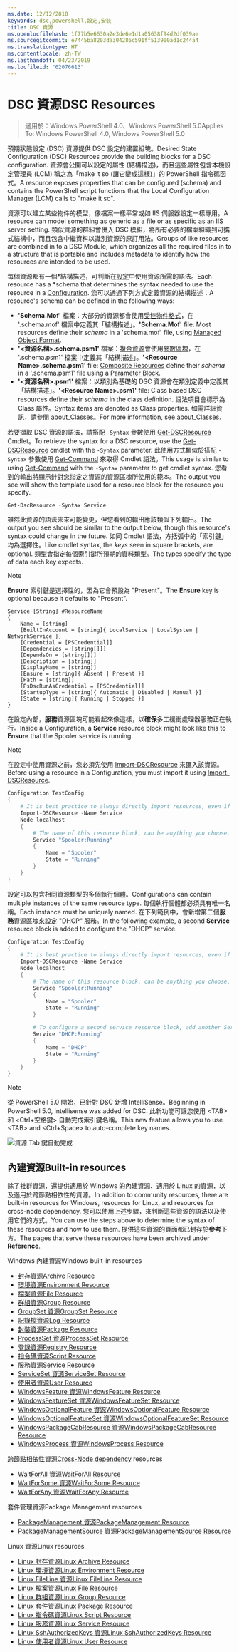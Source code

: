 ```yaml
---
ms.date: 12/12/2018
keywords: dsc,powershell,設定,安裝
title: DSC 資源
ms.openlocfilehash: 1f77b5e6630a2e3de6e1d1a05638f94d2df039ae
ms.sourcegitcommit: e7445ba8203da304286c591ff513900ad1c244a4
ms.translationtype: HT
ms.contentlocale: zh-TW
ms.lasthandoff: 04/23/2019
ms.locfileid: "62076613"
---
```

# <a name="dsc-resources"></a><span data-ttu-id="8ddcd-103">DSC 資源</span><span class="sxs-lookup"><span data-stu-id="8ddcd-103">DSC Resources</span></span>

><span data-ttu-id="8ddcd-104">適用於：Windows PowerShell 4.0、Windows PowerShell 5.0</span><span class="sxs-lookup"><span data-stu-id="8ddcd-104">Applies To: Windows PowerShell 4.0, Windows PowerShell 5.0</span></span>

<span data-ttu-id="8ddcd-105">預期狀態設定 (DSC) 資源提供 DSC 設定的建置組塊。</span><span class="sxs-lookup"><span data-stu-id="8ddcd-105">Desired State Configuration (DSC) Resources provide the building blocks for a DSC configuration.</span></span> <span data-ttu-id="8ddcd-106">資源會公開可以設定的屬性 (結構描述)，而且這些屬性包含本機設定管理員 (LCM) 稱之為「make it so (讓它變成這樣)」的 PowerShell 指令碼函式。</span><span class="sxs-lookup"><span data-stu-id="8ddcd-106">A resource exposes properties that can be configured (schema) and contains the PowerShell script functions that the Local Configuration Manager (LCM) calls to "make it so".</span></span>

<span data-ttu-id="8ddcd-107">資源可以建立某些物件的模型，像檔案一樣平常或如 IIS 伺服器設定一樣專用。</span><span class="sxs-lookup"><span data-stu-id="8ddcd-107">A resource can model something as generic as a file or as specific as an IIS server setting.</span></span>  <span data-ttu-id="8ddcd-108">類似資源的群組會併入 DSC 模組，將所有必要的檔案組織到可攜式結構中，而且包含中繼資料以識別資源的原訂用法。</span><span class="sxs-lookup"><span data-stu-id="8ddcd-108">Groups of like resources are combined in to a DSC Module, which organizes all the required files in to a structure that is portable and includes metadata to identify how the resources are intended to be used.</span></span>

<span data-ttu-id="8ddcd-109">每個資源都有一個\*結構描述，可判斷在[設定](../configurations/configurations.md)中使用資源所需的語法。</span><span class="sxs-lookup"><span data-stu-id="8ddcd-109">Each resource has a \*schema that determines the syntax needed to use the resource in a [Configuration](../configurations/configurations.md).</span></span> <span data-ttu-id="8ddcd-110">您可以透過下列方式定義資源的結構描述：</span><span class="sxs-lookup"><span data-stu-id="8ddcd-110">A resource's schema can be defined in the following ways:</span></span>

- <span data-ttu-id="8ddcd-111">**'Schema.Mof'** 檔案：大部分的資源都會使用[受控物件格式](/windows/desktop/wmisdk/managed-object-format--mof-)，在 '.schema.mof' 檔案中定義其「結構描述」。</span><span class="sxs-lookup"><span data-stu-id="8ddcd-111">**'Schema.Mof'** file: Most resources define their *schema* in a 'schema.mof' file, using [Managed Object Format](/windows/desktop/wmisdk/managed-object-format--mof-).</span></span>
- <span data-ttu-id="8ddcd-112">**'\<資源名稱\>.schema.psm1'** 檔案：[複合資源](../configurations/compositeConfigs.md)會使用[參數區塊](/powershell/module/microsoft.powershell.core/about/about_functions?view=powershell-6#functions-with-parameters)，在 '<ResourceName>.schema.psm1' 檔案中定義其「結構描述」。</span><span class="sxs-lookup"><span data-stu-id="8ddcd-112">**'\<Resource Name\>.schema.psm1'** file: [Composite Resources](../configurations/compositeConfigs.md) define their *schema* in a '<ResourceName>.schema.psm1' file using a [Parameter Block](/powershell/module/microsoft.powershell.core/about/about_functions?view=powershell-6#functions-with-parameters).</span></span>
- <span data-ttu-id="8ddcd-113">**'\<資源名稱\>.psm1'** 檔案：以類別為基礎的 DSC 資源會在類別定義中定義其「結構描述」。</span><span class="sxs-lookup"><span data-stu-id="8ddcd-113">**'\<Resource Name\>.psm1'** file: Class based DSC resources define their *schema* in the class definition.</span></span> <span data-ttu-id="8ddcd-114">語法項目會標示為 Class 屬性。</span><span class="sxs-lookup"><span data-stu-id="8ddcd-114">Syntax items are denoted as Class properties.</span></span> <span data-ttu-id="8ddcd-115">如需詳細資訊，請參閱 [about_Classes](/powershell/module/psdesiredstateconfiguration/about/about_classes_and_dsc)。</span><span class="sxs-lookup"><span data-stu-id="8ddcd-115">For more information, see [about_Classes](/powershell/module/psdesiredstateconfiguration/about/about_classes_and_dsc).</span></span>

<span data-ttu-id="8ddcd-116">若要擷取 DSC 資源的語法，請搭配 `-Syntax` 參數使用 [Get-DSCResource](/powershell/module/PSDesiredStateConfiguration/Get-DscResource) Cmdlet。</span><span class="sxs-lookup"><span data-stu-id="8ddcd-116">To retrieve the syntax for a DSC resource, use the [Get-DSCResource](/powershell/module/PSDesiredStateConfiguration/Get-DscResource) cmdlet with the `-Syntax` parameter.</span></span> <span data-ttu-id="8ddcd-117">此使用方式類似於搭配 `-Syntax` 參數使用 [Get-Command](/powershell/module/microsoft.powershell.core/get-command) 來取得 Cmdlet 語法。</span><span class="sxs-lookup"><span data-stu-id="8ddcd-117">This usage is similar to using [Get-Command](/powershell/module/microsoft.powershell.core/get-command) with the `-Syntax` parameter to get cmdlet syntax.</span></span> <span data-ttu-id="8ddcd-118">您看到的輸出將顯示針對您指定之資源的資源區塊所使用的範本。</span><span class="sxs-lookup"><span data-stu-id="8ddcd-118">The output you see will show the template used for a resource block for the resource you specify.</span></span>

```powershell
Get-DscResource -Syntax Service
```

<span data-ttu-id="8ddcd-119">雖然此資源的語法未來可能變更，但您看到的輸出應該類似下列輸出。</span><span class="sxs-lookup"><span data-stu-id="8ddcd-119">The output you see should be similar to the output below, though this resource's syntax could change in the future.</span></span> <span data-ttu-id="8ddcd-120">如同 Cmdlet 語法，方括弧中的「索引鍵」均為選擇性。</span><span class="sxs-lookup"><span data-stu-id="8ddcd-120">Like cmdlet syntax, the *keys* seen in square brackets, are optional.</span></span> <span data-ttu-id="8ddcd-121">類型會指定每個索引鍵所預期的資料類型。</span><span class="sxs-lookup"><span data-stu-id="8ddcd-121">The types specify the type of data each key expects.</span></span>

> [!NOTE]
> <span data-ttu-id="8ddcd-122">**Ensure** 索引鍵是選擇性的，因為它會預設為 "Present"。</span><span class="sxs-lookup"><span data-stu-id="8ddcd-122">The **Ensure** key is optional because it defaults to "Present".</span></span>

```output
Service [String] #ResourceName
{
    Name = [string]
    [BuiltInAccount = [string]{ LocalService | LocalSystem | NetworkService }]
    [Credential = [PSCredential]]
    [Dependencies = [string[]]]
    [DependsOn = [string[]]]
    [Description = [string]]
    [DisplayName = [string]]
    [Ensure = [string]{ Absent | Present }]
    [Path = [string]]
    [PsDscRunAsCredential = [PSCredential]]
    [StartupType = [string]{ Automatic | Disabled | Manual }]
    [State = [string]{ Running | Stopped }]
}
```

<span data-ttu-id="8ddcd-123">在設定內部，**服務**資源區塊可能看起來像這樣，以**確保**多工緩衝處理器服務正在執行。</span><span class="sxs-lookup"><span data-stu-id="8ddcd-123">Inside a Configuration, a **Service** resource block might look like this to **Ensure** that the Spooler service is running.</span></span>

> [!NOTE]
> <span data-ttu-id="8ddcd-124">在設定中使用資源之前，您必須先使用 [Import-DSCResource](../configurations/import-dscresource.md) 來匯入該資源。</span><span class="sxs-lookup"><span data-stu-id="8ddcd-124">Before using a resource in a Configuration, you must import it using [Import-DSCResource](../configurations/import-dscresource.md).</span></span>

```powershell
Configuration TestConfig
{
    # It is best practice to always directly import resources, even if the resource is a built-in resource.
    Import-DSCResource -Name Service
    Node localhost
    {
        # The name of this resource block, can be anything you choose, as long as it is of type [String] as indicated by the schema.
        Service "Spooler:Running"
        {
            Name = "Spooler"
            State = "Running"
        }
    }
}
```

<span data-ttu-id="8ddcd-125">設定可以包含相同資源類型的多個執行個體。</span><span class="sxs-lookup"><span data-stu-id="8ddcd-125">Configurations can contain multiple instances of the same resource type.</span></span> <span data-ttu-id="8ddcd-126">每個執行個體都必須具有唯一名稱。</span><span class="sxs-lookup"><span data-stu-id="8ddcd-126">Each instance must be uniquely named.</span></span> <span data-ttu-id="8ddcd-127">在下列範例中，會新增第二個**服務**資源區塊來設定 "DHCP" 服務。</span><span class="sxs-lookup"><span data-stu-id="8ddcd-127">In the following example, a second **Service** resource block is added to configure the "DHCP" service.</span></span>

```powershell
Configuration TestConfig
{
    # It is best practice to always directly import resources, even if the resource is a built-in resource.
    Import-DSCResource -Name Service
    Node localhost
    {
        # The name of this resource block, can be anything you choose, as long as it is of type [String] as indicated by the schema.
        Service "Spooler:Running"
        {
            Name = "Spooler"
            State = "Running"
        }

        # To configure a second service resource block, add another Service resource block and use a unique name.
        Service "DHCP:Running"
        {
            Name = "DHCP"
            State = "Running"
        }
    }
}
```

> [!NOTE]
> <span data-ttu-id="8ddcd-128">從 PowerShell 5.0 開始，已針對 DSC 新增 IntelliSense。</span><span class="sxs-lookup"><span data-stu-id="8ddcd-128">Beginning in PowerShell 5.0, intellisense was added for DSC.</span></span> <span data-ttu-id="8ddcd-129">此新功能可讓您使用 \<TAB\> 和 \<Ctrl+空格鍵\> 自動完成索引鍵名稱。</span><span class="sxs-lookup"><span data-stu-id="8ddcd-129">This new feature allows you to use \<TAB\> and \<Ctrl+Space\> to auto-complete key names.</span></span>

![資源 Tab 鍵自動完成](../media/resource-tabcompletion.png)

## <a name="built-in-resources"></a><span data-ttu-id="8ddcd-131">內建資源</span><span class="sxs-lookup"><span data-stu-id="8ddcd-131">Built-in resources</span></span>

<span data-ttu-id="8ddcd-132">除了社群資源，還提供適用於 Windows 的內建資源、適用於 Linux 的資源，以及適用於跨節點相依性的資源。</span><span class="sxs-lookup"><span data-stu-id="8ddcd-132">In addition to community resources, there are built-in resources for Windows, resources for Linux, and resources for cross-node dependency.</span></span> <span data-ttu-id="8ddcd-133">您可以使用上述步驟，來判斷這些資源的語法以及使用它們的方式。</span><span class="sxs-lookup"><span data-stu-id="8ddcd-133">You can use the steps above to determine the syntax of these resources and how to use them.</span></span> <span data-ttu-id="8ddcd-134">提供這些資源的頁面都已封存於**參考**下方。</span><span class="sxs-lookup"><span data-stu-id="8ddcd-134">The pages that serve these resources have been archived under **Reference**.</span></span>

<span data-ttu-id="8ddcd-135">Windows 內建資源</span><span class="sxs-lookup"><span data-stu-id="8ddcd-135">Windows built-in resources</span></span>

* [<span data-ttu-id="8ddcd-136">封存資源</span><span class="sxs-lookup"><span data-stu-id="8ddcd-136">Archive Resource</span></span>](../reference/resources/windows/archiveResource.md)
* [<span data-ttu-id="8ddcd-137">環境資源</span><span class="sxs-lookup"><span data-stu-id="8ddcd-137">Environment Resource</span></span>](../reference/resources/windows/environmentResource.md)
* [<span data-ttu-id="8ddcd-138">檔案資源</span><span class="sxs-lookup"><span data-stu-id="8ddcd-138">File Resource</span></span>](../reference/resources/windows/fileResource.md)
* [<span data-ttu-id="8ddcd-139">群組資源</span><span class="sxs-lookup"><span data-stu-id="8ddcd-139">Group Resource</span></span>](../reference/resources/windows/groupResource.md)
* [<span data-ttu-id="8ddcd-140">GroupSet 資源</span><span class="sxs-lookup"><span data-stu-id="8ddcd-140">GroupSet Resource</span></span>](../reference/resources/windows/groupSetResource.md)
* [<span data-ttu-id="8ddcd-141">記錄檔資源</span><span class="sxs-lookup"><span data-stu-id="8ddcd-141">Log Resource</span></span>](../reference/resources/windows/logResource.md)
* [<span data-ttu-id="8ddcd-142">封裝資源</span><span class="sxs-lookup"><span data-stu-id="8ddcd-142">Package Resource</span></span>](../reference/resources/windows/packageResource.md)
* [<span data-ttu-id="8ddcd-143">ProcessSet 資源</span><span class="sxs-lookup"><span data-stu-id="8ddcd-143">ProcessSet Resource</span></span>](../reference/resources/windows/ProcessSetResource.md)
* [<span data-ttu-id="8ddcd-144">登錄資源</span><span class="sxs-lookup"><span data-stu-id="8ddcd-144">Registry Resource</span></span>](../reference/resources/windows/registryResource.md)
* [<span data-ttu-id="8ddcd-145">指令碼資源</span><span class="sxs-lookup"><span data-stu-id="8ddcd-145">Script Resource</span></span>](../reference/resources/windows/scriptResource.md)
* [<span data-ttu-id="8ddcd-146">服務資源</span><span class="sxs-lookup"><span data-stu-id="8ddcd-146">Service Resource</span></span>](../reference/resources/windows/serviceResource.md)
* [<span data-ttu-id="8ddcd-147">ServiceSet 資源</span><span class="sxs-lookup"><span data-stu-id="8ddcd-147">ServiceSet Resource</span></span>](../reference/resources/windows/serviceSetResource.md)
* [<span data-ttu-id="8ddcd-148">使用者資源</span><span class="sxs-lookup"><span data-stu-id="8ddcd-148">User Resource</span></span>](../reference/resources/windows/userResource.md)
* [<span data-ttu-id="8ddcd-149">WindowsFeature 資源</span><span class="sxs-lookup"><span data-stu-id="8ddcd-149">WindowsFeature Resource</span></span>](../reference/resources/windows/windowsFeatureResource.md)
* [<span data-ttu-id="8ddcd-150">WindowsFeatureSet 資源</span><span class="sxs-lookup"><span data-stu-id="8ddcd-150">WindowsFeatureSet Resource</span></span>](../reference/resources/windows/windowsFeatureSetResource.md)
* [<span data-ttu-id="8ddcd-151">WindowsOptionalFeature 資源</span><span class="sxs-lookup"><span data-stu-id="8ddcd-151">WindowsOptionalFeature Resource</span></span>](../reference/resources/windows/windowsOptionalFeatureResource.md)
* [<span data-ttu-id="8ddcd-152">WindowsOptionalFeatureSet 資源</span><span class="sxs-lookup"><span data-stu-id="8ddcd-152">WindowsOptionalFeatureSet Resource</span></span>](../reference/resources/windows/windowsOptionalFeatureSetResource.md)
* [<span data-ttu-id="8ddcd-153">WindowsPackageCabResource 資源</span><span class="sxs-lookup"><span data-stu-id="8ddcd-153">WindowsPackageCabResource Resource</span></span>](../reference/resources/windows/windowsPackageCabResource.md)
* [<span data-ttu-id="8ddcd-154">WindowsProcess 資源</span><span class="sxs-lookup"><span data-stu-id="8ddcd-154">WindowsProcess Resource</span></span>](../reference/resources/windows/windowsProcessResource.md)

<span data-ttu-id="8ddcd-155">[跨節點相依性](../configurations/crossNodeDependencies.md)資源</span><span class="sxs-lookup"><span data-stu-id="8ddcd-155">[Cross-Node dependency](../configurations/crossNodeDependencies.md) resources</span></span>

* [<span data-ttu-id="8ddcd-156">WaitForAll 資源</span><span class="sxs-lookup"><span data-stu-id="8ddcd-156">WaitForAll Resource</span></span>](../reference/resources/windows/waitForAllResource.md)
* [<span data-ttu-id="8ddcd-157">WaitForSome 資源</span><span class="sxs-lookup"><span data-stu-id="8ddcd-157">WaitForSome Resource</span></span>](../reference/resources/windows/waitForSomeResource.md)
* [<span data-ttu-id="8ddcd-158">WaitForAny 資源</span><span class="sxs-lookup"><span data-stu-id="8ddcd-158">WaitForAny Resource</span></span>](../reference/resources/windows/waitForAnyResource.md)

<span data-ttu-id="8ddcd-159">套件管理資源</span><span class="sxs-lookup"><span data-stu-id="8ddcd-159">Package Management resources</span></span>

* [<span data-ttu-id="8ddcd-160">PackageManagement 資源</span><span class="sxs-lookup"><span data-stu-id="8ddcd-160">PackageManagement Resource</span></span>](../reference/resources/packagemanagement/PackageManagementDscResource.md)
* [<span data-ttu-id="8ddcd-161">PackageManagementSource 資源</span><span class="sxs-lookup"><span data-stu-id="8ddcd-161">PackageManagementSource Resource</span></span>](../reference/resources/packagemanagement/PackageManagementSourceDscResource.md)

<span data-ttu-id="8ddcd-162">Linux 資源</span><span class="sxs-lookup"><span data-stu-id="8ddcd-162">Linux resources</span></span>

* [<span data-ttu-id="8ddcd-163">Linux 封存資源</span><span class="sxs-lookup"><span data-stu-id="8ddcd-163">Linux Archive Resource</span></span>](../reference/resources/linux/lnxArchiveResource.md)
* [<span data-ttu-id="8ddcd-164">Linux 環境資源</span><span class="sxs-lookup"><span data-stu-id="8ddcd-164">Linux Environment Resource</span></span>](../reference/resources/linux/lnxEnvironmentResource.md)
* [<span data-ttu-id="8ddcd-165">Linux FileLine 資源</span><span class="sxs-lookup"><span data-stu-id="8ddcd-165">Linux FileLine Resource</span></span>](../reference/resources/linux/lnxFileLineResource.md)
* [<span data-ttu-id="8ddcd-166">Linux 檔案資源</span><span class="sxs-lookup"><span data-stu-id="8ddcd-166">Linux File Resource</span></span>](../reference/resources/linux/lnxFileResource.md)
* [<span data-ttu-id="8ddcd-167">Linux 群組資源</span><span class="sxs-lookup"><span data-stu-id="8ddcd-167">Linux Group Resource</span></span>](../reference/resources/linux/lnxGroupResource.md)
* [<span data-ttu-id="8ddcd-168">Linux 套件資源</span><span class="sxs-lookup"><span data-stu-id="8ddcd-168">Linux Package Resource</span></span>](../reference/resources/linux/lnxPackageResource.md)
* [<span data-ttu-id="8ddcd-169">Linux 指令碼資源</span><span class="sxs-lookup"><span data-stu-id="8ddcd-169">Linux Script Resource</span></span>](../reference/resources/linux/lnxScriptResource.md)
* [<span data-ttu-id="8ddcd-170">Linux 服務資源</span><span class="sxs-lookup"><span data-stu-id="8ddcd-170">Linux Service Resource</span></span>](../reference/resources/linux/lnxServiceResource.md)
* [<span data-ttu-id="8ddcd-171">Linux SshAuthorizedKeys 資源</span><span class="sxs-lookup"><span data-stu-id="8ddcd-171">Linux SshAuthorizedKeys Resource</span></span>](../reference/resources/linux/lnxSshAuthorizedKeysResource.md)
* [<span data-ttu-id="8ddcd-172">Linux 使用者資源</span><span class="sxs-lookup"><span data-stu-id="8ddcd-172">Linux User Resource</span></span>](../reference/resources/linux/lnxUserResource.md)
